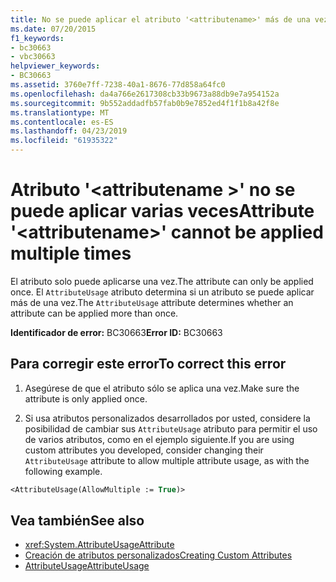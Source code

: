 ```yaml
---
title: No se puede aplicar el atributo '<attributename>' más de una vez
ms.date: 07/20/2015
f1_keywords:
- bc30663
- vbc30663
helpviewer_keywords:
- BC30663
ms.assetid: 3760e7ff-7238-40a1-8676-77d858a64fc0
ms.openlocfilehash: da4a766e2617308cb33b9673a88db9e7a954152a
ms.sourcegitcommit: 9b552addadfb57fab0b9e7852ed4f1f1b8a42f8e
ms.translationtype: MT
ms.contentlocale: es-ES
ms.lasthandoff: 04/23/2019
ms.locfileid: "61935322"
---
```

# <a name="attribute-attributename-cannot-be-applied-multiple-times"></a><span data-ttu-id="a91d2-102">Atributo '\<attributename >' no se puede aplicar varias veces</span><span class="sxs-lookup"><span data-stu-id="a91d2-102">Attribute '\<attributename>' cannot be applied multiple times</span></span>
<span data-ttu-id="a91d2-103">El atributo solo puede aplicarse una vez.</span><span class="sxs-lookup"><span data-stu-id="a91d2-103">The attribute can only be applied once.</span></span> <span data-ttu-id="a91d2-104">El `AttributeUsage` atributo determina si un atributo se puede aplicar más de una vez.</span><span class="sxs-lookup"><span data-stu-id="a91d2-104">The `AttributeUsage` attribute determines whether an attribute can be applied more than once.</span></span>  
  
 <span data-ttu-id="a91d2-105">**Identificador de error:** BC30663</span><span class="sxs-lookup"><span data-stu-id="a91d2-105">**Error ID:** BC30663</span></span>  
  
## <a name="to-correct-this-error"></a><span data-ttu-id="a91d2-106">Para corregir este error</span><span class="sxs-lookup"><span data-stu-id="a91d2-106">To correct this error</span></span>  
  
1. <span data-ttu-id="a91d2-107">Asegúrese de que el atributo sólo se aplica una vez.</span><span class="sxs-lookup"><span data-stu-id="a91d2-107">Make sure the attribute is only applied once.</span></span>  
  
2. <span data-ttu-id="a91d2-108">Si usa atributos personalizados desarrollados por usted, considere la posibilidad de cambiar sus `AttributeUsage` atributo para permitir el uso de varios atributos, como en el ejemplo siguiente.</span><span class="sxs-lookup"><span data-stu-id="a91d2-108">If you are using custom attributes you developed, consider changing their `AttributeUsage` attribute to allow multiple attribute usage, as with the following example.</span></span>  
  
```vb  
<AttributeUsage(AllowMultiple := True)>  
```  
  
## <a name="see-also"></a><span data-ttu-id="a91d2-109">Vea también</span><span class="sxs-lookup"><span data-stu-id="a91d2-109">See also</span></span>

- <xref:System.AttributeUsageAttribute>
- [<span data-ttu-id="a91d2-110">Creación de atributos personalizados</span><span class="sxs-lookup"><span data-stu-id="a91d2-110">Creating Custom Attributes</span></span>](../../../visual-basic/programming-guide/concepts/attributes/creating-custom-attributes.md)
- [<span data-ttu-id="a91d2-111">AttributeUsage</span><span class="sxs-lookup"><span data-stu-id="a91d2-111">AttributeUsage</span></span>](../../../visual-basic/programming-guide/concepts/attributes/attributeusage.md)
